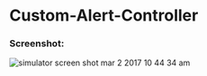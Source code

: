 # Custom-Alert-Controller
### Screenshot:
![simulator screen shot mar 2 2017 10 44 34 am](https://cloud.githubusercontent.com/assets/25697207/23493352/5d34db34-ff35-11e6-8829-82ec194b813f.png)
